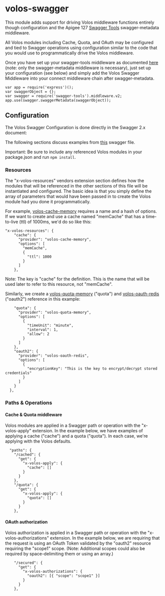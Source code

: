 # volos-swagger

This module adds support for driving Volos middleware functions entirely though configuration and the Apigee 127
 [Swagger Tools](https://www.npmjs.org/package/swagger-tools) swagger-metadata middleware.

All Volos modules including Cache, Quota, and OAuth may be configured and tied to Swagger operations using
 configuration similar to the code that you would use to programmatically drive the Volos middleware. 

Once you have set up your swagger-tools middleware as documented [here](https://github.com/apigee-127/swagger-tools)
(note: only the swagger-metadata middleware is necessary), just set up your configuration (see below) and simply add 
the Volos Swagger Middleware into your connect middleware chain after swagger-metadata.  
    
    var app = require('express')();
    var swaggerObject = {};
    var swagger = require('swagger-tools').middleware.v2;
    app.use(swagger.swaggerMetadata(swaggerObject));

## Configuration

The Volos Swagger Configuration is done directly in the Swagger 2.x document:
 
The following sections discuss examples from [this](test/support/swagger.json) swagger file.  

Important: Be sure to include any referenced Volos modules in your package.json and run `npm install`.   

### Resources

The "x-volos-resources" vendors extension section defines how the modules that will be referenced in the other sections 
of this file will be instantiated and configured. The basic idea is that you simply define the array of 
parameters that would have been passed in to create the Volos module had you done it programmatically.
 
For example, [volos-cache-memory](../cache/memory/README.md) requires a name and a hash of options. If we want to create
and use a cache named "memCache" that has a time-to-live (ttl) of 1000ms, we'd do so like this: 

    "x-volos-resources": {
        "cache": {
          "provider": "volos-cache-memory",
          "options": [
            "memCache",
            {
              "ttl": 1000
            }
          ]
        },

Note: The key is "cache" for the definition. This is the name that will be used later to refer to this resource, not
"memCache".

Similarly, we create a [volos-quota-memory](../quota/memory/README.md) ("quota") and 
[volos-oauth-redis](../oauth/redis/README.md) ("oauth2") reference in this example: 

        "quota": {
          "provider": "volos-quota-memory",
          "options": [
            {
              "timeUnit": "minute",
              "interval": 1,
              "allow": 2
            }
          ]
        },
        "oauth2": {
          "provider": "volos-oauth-redis",
          "options": [
            {
              "encryptionKey": "This is the key to encrypt/decrypt stored credentials"
            }
          ]
        }
      },
      
### Paths & Operations

#### Cache & Quota middleware

Volos modules are applied in a Swagger path or operation with the "x-volos-apply" extension. In the example below, we 
have examples of applying a cache ("cache") and a quota ("quota"). In each case, we're applying with the Volos defaults.
      
      "paths": {
        "/cached": {
          "get": {
            "x-volos-apply": {
              "cache": []
            }
          }
        },
        "/quota": {
          "get": {
            "x-volos-apply": {
              "quota": []
            }
          }
        },

#### OAuth authorization

Volos authorization is applied in a Swagger path or operation with the "x-volos-authorizations" extension. In the 
example below, we are requiring that the request is using an OAuth Token validated by the "oauth2" resource requiring 
the "scope1" scope. (Note: Additional scopes could also be required by space-delimiting them or using an array.)

        "/secured": {
          "get": {
            "x-volos-authorizations": {
              "oauth2": [{ "scope": "scope1" }]
            }
          }
        },
